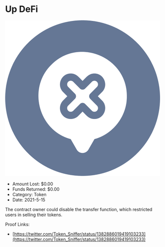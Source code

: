 # Up DeFi
![Up DeFi](/rektimages/Up-DeFi.png)
- Amount Lost: $0.00
- Funds Returned: $0.00
- Category: Token
- Date: 2021-5-15

The contract owner could disable the transfer function, which restricted users in selling their tokens.


Proof Links:
- [https://twitter.com/Token_Sniffer/status/1382886019419103233](https://twitter.com/Token_Sniffer/status/1382886019419103233)


